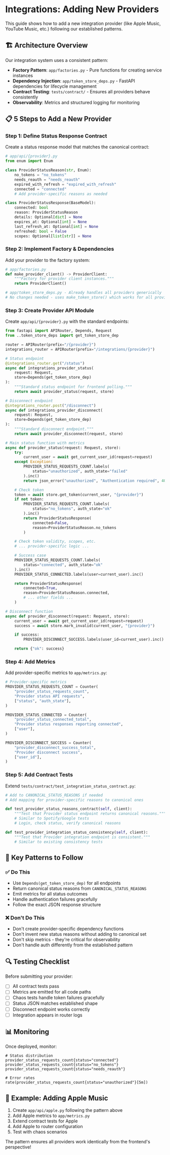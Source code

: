 # Integrations: Adding New Providers

This guide shows how to add a new integration provider (like Apple Music, YouTube Music, etc.) following our established patterns.

## 🏗️ Architecture Overview

Our integration system uses a consistent pattern:
- **Factory Pattern**: `app/factories.py` - Pure functions for creating service instances
- **Dependency Injection**: `app/token_store_deps.py` - FastAPI dependencies for lifecycle management
- **Contract Testing**: `tests/contract/` - Ensures all providers behave consistently
- **Observability**: Metrics and structured logging for monitoring

## 📋 5 Steps to Add a New Provider

### Step 1: Define Status Response Contract

Create a status response model that matches the canonical contract:

```python
# app/api/{provider}.py
from enum import Enum

class ProviderStatusReason(str, Enum):
    no_tokens = "no_tokens"
    needs_reauth = "needs_reauth"
    expired_with_refresh = "expired_with_refresh"
    connected = "connected"
    # Add provider-specific reasons as needed

class ProviderStatusResponse(BaseModel):
    connected: bool
    reason: ProviderStatusReason
    details: Optional[dict] = None
    expires_at: Optional[int] = None
    last_refresh_at: Optional[int] = None
    refreshed: bool = False
    scopes: Optional[list[str]] = None
```

### Step 2: Implement Factory & Dependencies

Add your provider to the factory system:

```python
# app/factories.py
def make_provider_client() -> ProviderClient:
    """Factory for provider client instances."""
    return ProviderClient()

# app/token_store_deps.py - Already handles all providers generically
# No changes needed - uses make_token_store() which works for all providers
```

### Step 3: Create Provider API Module

Create `app/api/{provider}.py` with the standard endpoints:

```python
from fastapi import APIRouter, Depends, Request
from ..token_store_deps import get_token_store_dep

router = APIRouter(prefix="/{provider}")
integrations_router = APIRouter(prefix="/integrations/{provider}")

# Status endpoint
@integrations_router.get("/status")
async def integrations_provider_status(
    request: Request,
    store=Depends(get_token_store_dep)
):
    """Standard status endpoint for frontend polling."""
    return await provider_status(request, store)

# Disconnect endpoint
@integrations_router.post("/disconnect")
async def integrations_provider_disconnect(
    request: Request,
    store=Depends(get_token_store_dep)
):
    """Standard disconnect endpoint."""
    return await provider_disconnect(request, store)

# Main status function with metrics
async def provider_status(request: Request, store):
    try:
        current_user = await get_current_user_id(request=request)
    except Exception:
        PROVIDER_STATUS_REQUESTS_COUNT.labels(
            status="unauthorized", auth_state="failed"
        ).inc()
        return json_error("unauthorized", "Authentication required", 401)

    # Check token
    token = await store.get_token(current_user, "{provider}")
    if not token:
        PROVIDER_STATUS_REQUESTS_COUNT.labels(
            status="no_tokens", auth_state="ok"
        ).inc()
        return ProviderStatusResponse(
            connected=False,
            reason=ProviderStatusReason.no_tokens
        )

    # Check token validity, scopes, etc.
    # ... provider-specific logic ...

    # Success case
    PROVIDER_STATUS_REQUESTS_COUNT.labels(
        status="connected", auth_state="ok"
    ).inc()
    PROVIDER_STATUS_CONNECTED.labels(user=current_user).inc()

    return ProviderStatusResponse(
        connected=True,
        reason=ProviderStatusReason.connected,
        # ... other fields ...
    )

# Disconnect function
async def provider_disconnect(request: Request, store):
    current_user = await get_current_user_id(request=request)
    success = await store.mark_invalid(current_user, "{provider}")

    if success:
        PROVIDER_DISCONNECT_SUCCESS.labels(user_id=current_user).inc()

    return {"ok": success}
```

### Step 4: Add Metrics

Add provider-specific metrics to `app/metrics.py`:

```python
# Provider-specific metrics
PROVIDER_STATUS_REQUESTS_COUNT = Counter(
    "provider_status_requests_count",
    "Provider status API requests",
    ["status", "auth_state"],
)

PROVIDER_STATUS_CONNECTED = Counter(
    "provider_status_connected_total",
    "Provider status responses reporting connected",
    ["user"],
)

PROVIDER_DISCONNECT_SUCCESS = Counter(
    "provider_disconnect_success_total",
    "Provider disconnect success",
    ["user_id"],
)
```

### Step 5: Add Contract Tests

Extend `tests/contract/test_integration_status_contract.py`:

```python
# Add to CANONICAL_STATUS_REASONS if needed
# Add mapping for provider-specific reasons to canonical ones

def test_provider_status_reasons_contract(self, client):
    """Test that Provider status endpoint returns canonical reasons."""
    # Similar to Spotify/Google tests
    # Login, check status, verify canonical reasons

def test_provider_integration_status_consistency(self, client):
    """Test that Provider integration endpoint is consistent."""
    # Similar to existing consistency tests
```

## 🎯 Key Patterns to Follow

### ✅ Do This
- Use `Depends(get_token_store_dep)` for all endpoints
- Return canonical status reasons from `CANONICAL_STATUS_REASONS`
- Emit metrics for all status outcomes
- Handle authentication failures gracefully
- Follow the exact JSON response structure

### ❌ Don't Do This
- Don't create provider-specific dependency functions
- Don't invent new status reasons without adding to canonical set
- Don't skip metrics - they're critical for observability
- Don't handle auth differently from the established pattern

## 🔍 Testing Checklist

Before submitting your provider:

- [ ] All contract tests pass
- [ ] Metrics are emitted for all code paths
- [ ] Chaos tests handle token failures gracefully
- [ ] Status JSON matches established shape
- [ ] Disconnect endpoint works correctly
- [ ] Integration appears in router logs

## 📊 Monitoring

Once deployed, monitor:

```prometheus
# Status distribution
provider_status_requests_count{status="connected"}
provider_status_requests_count{status="no_tokens"}
provider_status_requests_count{status="needs_reauth"}

# Error rates
rate(provider_status_requests_count{status="unauthorized"}[5m])
```

## 🚀 Example: Adding Apple Music

1. Create `app/api/apple.py` following the pattern above
2. Add Apple metrics to `app/metrics.py`
3. Extend contract tests for Apple
4. Add Apple to router configuration
5. Test with chaos scenarios

The pattern ensures all providers work identically from the frontend's perspective!
